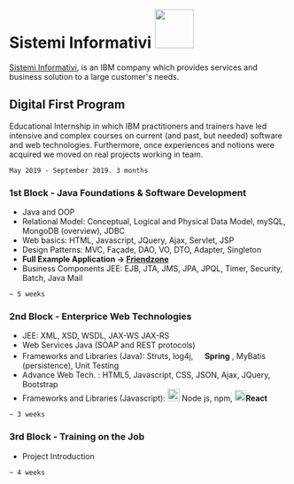 <h1>Sistemi Informativi <img src="https://upload.wikimedia.org/wikipedia/commons/thumb/5/51/IBM_logo.svg/1280px-IBM_logo.svg.png" width="70"></img></h1>

[Sistemi Informativi](https://www.sistinf.it/), is an IBM company which provides services and business solution to a large customer's needs.

## Digital First Program
Educational Internship in which IBM practitioners and trainers have led intensive and complex courses on current (and past, but needed) software and web technologies. Furthermore, once experiences and notions were acquired we moved on real projects working in team.

`May 2019 - September 2019. 3 months`

### 1st Block - Java Foundations & Software Development
+ Java and OOP
+ Relational Model: Conceptual, Logical and Physical Data Model, mySQL, MongoDB (overview), JDBC
+ Web basics: HTML, Javascript, JQuery, Ajax, Servlet, JSP
+ Design Patterns:  MVC, Façade, DAO, VO, DTO, Adapter, Singleton
+ **Full Example Application &rarr; [Friendzone](https://github.com/Starnino/Friendzone "Friendzone")**
+ Business Components JEE: EJB, JTA, JMS, JPA, JPQL, Timer, Security, Batch, Java Mail

`~ 5 weeks`

### 2nd Block - Enterprice Web Technologies
+ JEE: XML, XSD, WSDL, JAX-WS JAX-RS
+ Web Services Java (SOAP and REST protocols)
+ Frameworks and Libraries (Java): Struts, log4j, 
<img src=https://cdn.freebiesupply.com/logos/large/2x/spring-3-logo-png-transparent.png width="17" />**Spring**
, MyBatis (persistence), Unit Testing
+ Advance Web Tech. : HTML5, Javascript, CSS, JSON, Ajax, JQuery, Bootstrap
+ Frameworks and Libraries (Javascript): <img src=https://upload.wikimedia.org/wikipedia/commons/thumb/d/d9/Node.js_logo.svg/1200px-Node.js_logo.svg.png width="22"/> Node js, npm, <img src=https://cdn4.iconfinder.com/data/icons/logos-3/600/React.js_logo-512.png width="20" />**React**

`~ 3 weeks`

### 3rd Block - Training on the Job
+ Project Introduction

`~ 4 weeks`
